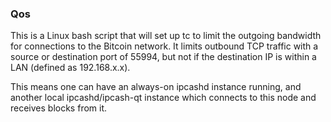 ### Qos ###

This is a Linux bash script that will set up tc to limit the outgoing bandwidth for connections to the Bitcoin network. It limits outbound TCP traffic with a source or destination port of 55994, but not if the destination IP is within a LAN (defined as 192.168.x.x).

This means one can have an always-on ipcashd instance running, and another local ipcashd/ipcash-qt instance which connects to this node and receives blocks from it.
